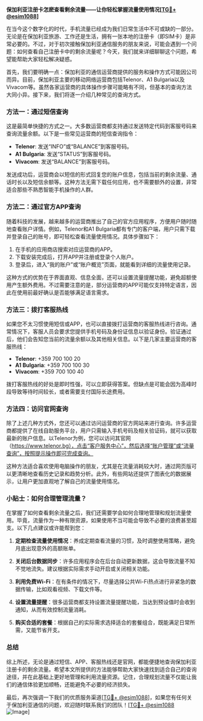 **保加利亚注册卡怎麽查看剩余流量——让你轻松掌握流量使用情况[[TG💪+ @esim1088](https://t.me/s/esim1088)]**

在当今这个数字化的时代，手机流量已经成为我们日常生活中不可或缺的一部分。无论是在保加利亚旅游、工作还是生活，拥有一张本地的注册卡（即SIM卡）是非常必要的。不过，对于初次接触保加利亚通信服务的朋友来说，可能会遇到一个问题：如何查看自己注册卡中的剩余流量呢？今天，我们就来详细聊聊这个问题，希望能帮助大家轻松解决疑惑。

首先，我们要明确一点：保加利亚的通信运营商提供的服务和操作方式可能因公司而异。目前，保加利亚主要的移动网络运营商包括Telenor、A1 Bulgaria以及Vivacom等。虽然各家运营商的具体操作步骤可能略有不同，但基本的查询方法大同小异。接下来，我们将逐一介绍几种常见的查询方式。

### 方法一：通过短信查询

这是最简单快捷的方式之一。大多数运营商都支持通过发送特定代码到客服号码来查询流量余额。以下是一些常见运营商的短信查询指令：

- **Telenor**: 发送“INFO”或“BALANCE”到客服号码。
- **A1 Bulgaria**: 发送“STATUS”到客服号码。
- **Vivacom**: 发送“BALANCE”到客服号码。

发送成功后，运营商会以短信的形式回复您的账户信息，包括当前的剩余流量、通话时长以及短信余额等。这种方法无需下载任何应用，也不需要额外的设置，非常适合那些不熟悉智能手机操作的人群。

### 方法二：通过官方APP查询

随着科技的发展，越来越多的运营商推出了自己的官方应用程序，方便用户随时随地查看账户详情。例如，Telenor和A1 Bulgaria都有专门的客户端，用户只需下载并登录自己的账号，即可轻松查看流量使用情况。具体步骤如下：

1. 在手机的应用商店搜索对应运营商的APP。
2. 下载安装完成后，打开APP并注册或登录个人账户。
3. 登录后，进入“我的账户”或“账户概览”页面，就能看到详细的流量使用记录。

这种方式的优势在于界面直观、信息全面，还可以设置流量提醒功能，避免超额使用产生额外费用。不过需要注意的是，部分运营商的APP可能仅支持特定语言，因此在使用前最好确认是否能够满足语言需求。

### 方法三：拨打客服热线

如果您不太习惯使用短信或APP，也可以直接拨打运营商的客服热线进行咨询。通常情况下，客服人员会要求您提供手机号码及身份证信息以验证身份。验证通过后，他们会告知您当前的流量余额以及其他相关信息。以下是几家主要运营商的客服热线：

- **Telenor**: +359 700 100 20
- **A1 Bulgaria**: +359 700 100 30
- **Vivacom**: +359 700 100 40

拨打客服热线的好处是即时性强，可以立即获得答案。但缺点是可能会因为高峰时段导致等待时间较长，或者需要支付国际长途费用。

### 方法四：访问官网查询

除了上述几种方式外，您还可以通过访问运营商的官方网站来进行查询。许多运营商都提供了在线自助服务平台，用户只需输入手机号码及相关验证码，就可以获取最新的账户信息。以Telenor为例，您可以访问其官网（https://www.telenor.bg），点击“客户服务中心”，然后选择“账户管理”或“流量查询”，按照提示操作即可完成查询。

这种方法适合喜欢使用电脑操作的朋友，尤其是在流量消耗较大时，通过网页版可以更清晰地查看历史记录和趋势分析。此外，有些网站还提供了图表化的数据展示，让用户更加直观地了解自己的流量使用情况。

### 小贴士：如何合理管理流量？

在掌握了如何查看剩余流量之后，我们还需要学会如何合理地管理和规划流量使用。毕竟，流量作为一种有限资源，如果使用不当可能会导致不必要的浪费甚至超支。以下几点建议或许能帮到您：

1. **定期检查流量使用情况**：养成定期查看流量的习惯，及时调整使用策略，避免月底出现意外的高额账单。
   
2. **关闭后台数据同步**：许多应用程序会在后台自动更新数据，这会导致流量不知不觉地流失。建议根据实际需求手动开启或关闭相关功能。

3. **利用免费Wi-Fi**：在有条件的情况下，尽量选择公共Wi-Fi热点进行非紧急的数据传输，比如观看视频、下载文件等。

4. **设置流量提醒**：很多运营商都支持设置流量提醒功能，当达到预设值时会收到通知，从而有效控制流量消耗。

5. **购买合适的套餐**：根据自己的实际需求选择适合的套餐组合，既能满足日常所需，又能节省开支。

### 总结

综上所述，无论是通过短信、APP、客服热线还是官网，都能便捷地查询保加利亚注册卡的剩余流量。希望本文所提供的方法能够帮助大家快速找到适合自己的查询途径，并在此基础上更好地管理和利用流量资源。记住，合理规划流量不仅能让我们的通信体验更加顺畅，还能避免不必要的经济损失。

最后，再次强调一下我们的优质服务渠道[[TG💪+ @esim1088](https://t.me/s/esim1088)]，如果您有任何关于保加利亚通信的问题，欢迎随时联系我们的团队！[[TG💪+ @esim1088](https://t.me/s/esim1088) ![Image](https://i.postimg.cc/4NQfJmqS/Snipaste-2025-05-13-00-14-12.png)]